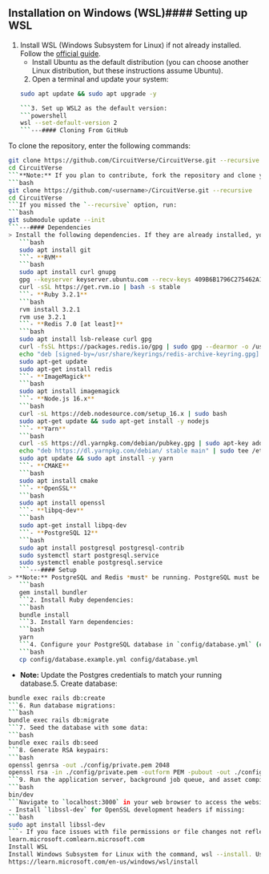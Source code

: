 ## Installation on Windows (WSL)#### Setting up WSL
1. Install WSL (Windows Subsystem for Linux) if not already installed. Follow the [official guide](https://learn.microsoft.com/en-us/windows/wsl/install).
   - Install Ubuntu as the default distribution (you can choose another Linux distribution, but these instructions assume Ubuntu).
   2. Open a terminal and update your system:
   ```bash
   sudo apt update && sudo apt upgrade -y
   
   ```3. Set up WSL2 as the default version:
   ```powershell
   wsl --set-default-version 2
   ```---#### Cloning From GitHub
To clone the repository, enter the following commands:
```bash
git clone https://github.com/CircuitVerse/CircuitVerse.git --recursive
cd CircuitVerse
```**Note:** If you plan to contribute, fork the repository and clone your **forked** repository:
```bash
git clone https://github.com/<username>/CircuitVerse.git --recursive
cd CircuitVerse
```If you missed the `--recursive` option, run:
```bash
git submodule update --init
```---#### Dependencies
> Install the following dependencies. If they are already installed, you can skip the relevant steps.- **Git**
   ```bash
   sudo apt install git
   ```- **RVM**
   ```bash
   sudo apt install curl gnupg
   gpg --keyserver keyserver.ubuntu.com --recv-keys 409B6B1796C275462A1703113804BB82D39DC0E3 7D2BAF1CF37B13E2069D6956105BD0E739499BDB
   curl -sSL https://get.rvm.io | bash -s stable
   ```- **Ruby 3.2.1**
   ```bash
   rvm install 3.2.1
   rvm use 3.2.1
   ```- **Redis 7.0 [at least]**
   ```bash
   sudo apt install lsb-release curl gpg
   curl -fsSL https://packages.redis.io/gpg | sudo gpg --dearmor -o /usr/share/keyrings/redis-archive-keyring.gpg
   echo "deb [signed-by=/usr/share/keyrings/redis-archive-keyring.gpg] https://packages.redis.io/deb $(lsb_release -cs) main" | sudo tee /etc/apt/sources.list.d/redis.list
   sudo apt-get update
   sudo apt-get install redis
   ```- **ImageMagick**
   ```bash
   sudo apt install imagemagick
   ```- **Node.js 16.x**
   ```bash
   curl -sL https://deb.nodesource.com/setup_16.x | sudo bash
   sudo apt-get update && sudo apt-get install -y nodejs
   ```- **Yarn**
   ```bash
   curl -sS https://dl.yarnpkg.com/debian/pubkey.gpg | sudo apt-key add -
   echo "deb https://dl.yarnpkg.com/debian/ stable main" | sudo tee /etc/apt/sources.list.d/yarn.list
   sudo apt update && sudo apt install -y yarn
   ```- **CMAKE**
   ```bash
   sudo apt install cmake
   ```- **OpenSSL**
   ```bash
   sudo apt install openssl
   ```- **libpq-dev**
   ```bash
   sudo apt-get install libpq-dev
   ```- **PostgreSQL 12**
   ```bash
   sudo apt install postgresql postgresql-contrib
   sudo systemctl start postgresql.service
   sudo systemctl enable postgresql.service
   ```---#### Setup
> **Note:** PostgreSQL and Redis *must* be running. PostgreSQL must be configured with a default user.1. Install Ruby bundler:
   ```bash
   gem install bundler
   ```2. Install Ruby dependencies:
   ```bash
   bundle install
   ```3. Install Yarn dependencies:
   ```bash
   yarn
   ```4. Configure your PostgreSQL database in `config/database.yml` (copy `config/database.example.yml` for the template):
   ```bash
   cp config/database.example.yml config/database.yml
   ```
   - **Note:** Update the Postgres credentials to match your running database.5. Create database:
   ```bash
   bundle exec rails db:create
   ```6. Run database migrations:
   ```bash
   bundle exec rails db:migrate
   ```7. Seed the database with some data:
   ```bash
   bundle exec rails db:seed
   ```8. Generate RSA keypairs:
   ```bash
   openssl genrsa -out ./config/private.pem 2048
   openssl rsa -in ./config/private.pem -outform PEM -pubout -out ./config/public.pem
   ```9. Run the application server, background job queue, and asset compiler:
   ```bash
   bin/dev
   ```Navigate to `localhost:3000` in your web browser to access the website.---#### Additional Notes for WSL
- Install `libssl-dev` for OpenSSL development headers if missing:
   ```bash
   sudo apt install libssl-dev
   ```- If you face issues with file permissions or file changes not reflecting, ensure you are using WSL2 and the project directory is located within the WSL filesystem (`/home`), not the Windows file system (`C:\`).
learn.microsoft.comlearn.microsoft.com
Install WSL
Install Windows Subsystem for Linux with the command, wsl --install. Use a Bash terminal on your Windows machine run by your preferred Linux distribution - Ubuntu, Debian, SUSE, Kali, Fedora, Pengwin, Alpine, and more are available. (93 kB)
https://learn.microsoft.com/en-us/windows/wsl/install
